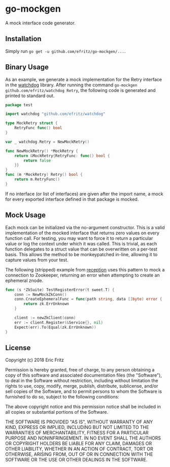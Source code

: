 # go-mockgen

A mock interface code generator.

## Installation

Simply run `go get -u github.com/efritz/go-mockgen/...`.

## Binary Usage

As an example, we generate a mock implementation for the Retry interface in
the [watchdog](https://github.com/efritz/watchdog) library. After running
the command ```go-mockgen github.com/efritz/watchdog Retry```, the following
code is generated and printed to standard out.

```go
package test

import watchdog "github.com/efritz/watchdog"

type MockRetry struct {
	RetryFunc func() bool
}

var _ watchdog.Retry = NewMockRetry()

func NewMockRetry() *MockRetry {
	return &MockRetry{RetryFunc: func() bool {
		return false
	}}
}
func (m *MockRetry) Retry() bool {
	return m.RetryFunc()
}
```

If no interface (or list of interfaces) are given after the import name, a mock
for every exported interface defined in that package is mocked.

## Mock Usage

Each mock can be initialized via the no-argument constructor. This is a valid
implementation of the mocked interface that returns zero values on every function
call. For testing, you may want to force it to return a particular value or log
the context under which it was called. This is trivial, as each function delegates
to a struct value that can be overwritten on a per-test basis. This allows the
method to be monkeypatched in-line, allowing it to capture values from your test.

The following (stripped) example from [reception](https://github.com/efritz/reception)
uses this pattern to mock a connection to Zookeeper, returning an error when attempting
to create an ephemeral znode.

```go
func (s *ZkSuite) TestRegisterError(t sweet.T) {
	conn := NewMockZkConn()
	conn.CreateEphemeralFunc = func(path string, data []byte) error {
		return zk.ErrUnknown
	}

	client := newZkClient(conn)
	err := client.Register(&Service{}, nil)
	Expect(err).To(Equal(zk.ErrUnknown))
}
```

## License

Copyright (c) 2018 Eric Fritz

Permission is hereby granted, free of charge, to any person obtaining a copy
of this software and associated documentation files (the "Software"), to deal
in the Software without restriction, including without limitation the rights
to use, copy, modify, merge, publish, distribute, sublicense, and/or sell
copies of the Software, and to permit persons to whom the Software is
furnished to do so, subject to the following conditions:

The above copyright notice and this permission notice shall be included in
all copies or substantial portions of the Software.

THE SOFTWARE IS PROVIDED "AS IS", WITHOUT WARRANTY OF ANY KIND, EXPRESS OR
IMPLIED, INCLUDING BUT NOT LIMITED TO THE WARRANTIES OF MERCHANTABILITY,
FITNESS FOR A PARTICULAR PURPOSE AND NONINFRINGEMENT. IN NO EVENT SHALL THE
AUTHORS OR COPYRIGHT HOLDERS BE LIABLE FOR ANY CLAIM, DAMAGES OR OTHER
LIABILITY, WHETHER IN AN ACTION OF CONTRACT, TORT OR OTHERWISE, ARISING FROM,
OUT OF OR IN CONNECTION WITH THE SOFTWARE OR THE USE OR OTHER DEALINGS IN
THE SOFTWARE.
